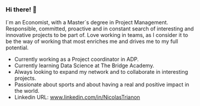 ### Hi there! 👋

I´m an Economist, with a Master`s degree in Project Management. Responsible, committed, proactive and in constant search of interesting and innovative projects to be part of. Love working in teams, as I consider it to be the way of working that most enriches me and drives me to my full potential. 

- Currently working as a Project coordinator in ADP. 
- Currently learning Data Science at The Bridge Academy.
- Always looking to expand my network and to collaborate in interesting projects. 
- Passionate about sports and about having a real and positive impact in the world.
- Linkedin URL: www.linkedin.com/in/NicolasTrianon
